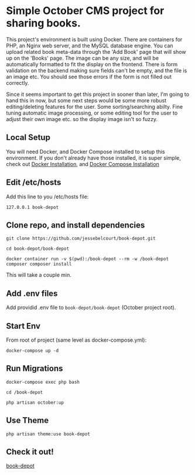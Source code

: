 # Simple October CMS project for sharing books.

This project's environment is built using Docker. There are containers for PHP, an Nginx web server, and the MySQL database engine. You can upload related book meta-data through the 'Add Book' page that will show up on the 'Books' page. The image can be any size, and will be automatically formatted to fit the display on the frontend. There is form validation on the backend making sure fields can't be empty, and the file is an image etc. You should see those errors if the form is not filled out correctly.

Since it seems important to get this project in sooner than later, I'm going to hand this in now, but some next steps would be some more robust editing/deleting features for the user. Some sorting/searching abilty. Fine tuning automatic image processing, or some editing tool for the user to adjust their own image etc. so the display image isn't so fuzzy.

## Local Setup

You will need Docker, and Docker Compose installed to setup this environment. If you don't already have those installed, it is super simple, check out [Docker Installation](https://docs.docker.com/install/), and [Docker Compose Installation](https://docs.docker.com/compose/install/)

## Edit /etc/hosts

Add this line to you /etc/hosts file:

`127.0.0.1 book-depot`

## Clone repo, and install dependencies

`git clone https://github.com/jessebelcourt/book-depot.git`

`cd book-depot/book-depot`

`docker container run -v $(pwd):/book-depot --rm -w /book-depot composer composer install`

This will take a couple min.

## Add .env files

Add providid .env file to `book-depot/book-depot` (October project root).

## Start Env

From root of project (same level as docker-compose.yml):

`docker-compose up -d`

## Run Migrations

`docker-compose exec php bash`

`cd /book-depot`

`php artisan october:up`

## Use Theme

`php artisan theme:use book-depot`

## Check it out!

[book-depot](http://book-depot/)
